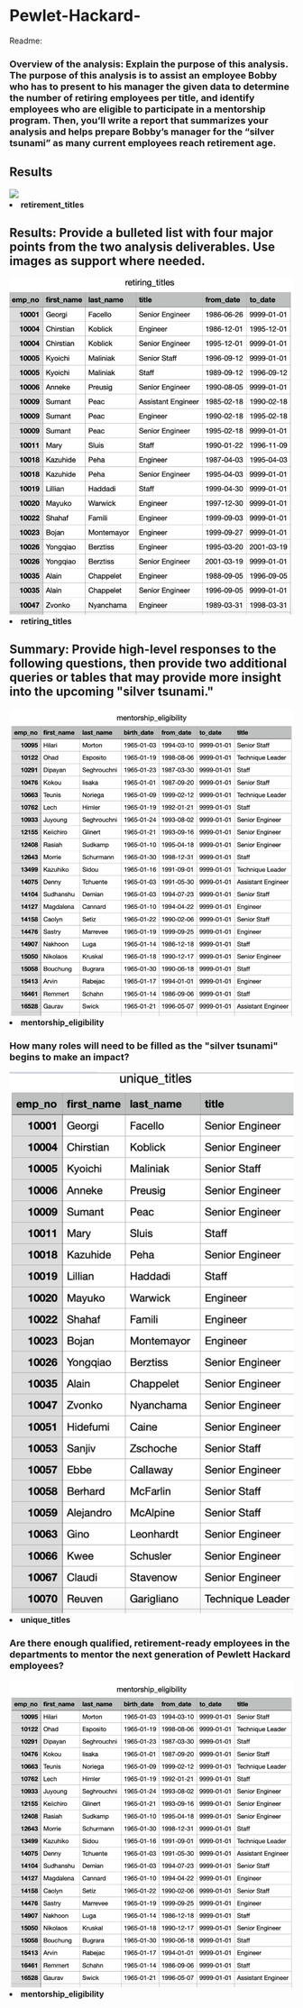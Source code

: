 # Pewlet-Hackard-
Readme:
### Overview of the analysis: Explain the purpose of this analysis. The purpose of this analysis is to assist an employee Bobby who has to present to his manager the given data to determine the number of retiring employees per title, and identify employees who are eligible to participate in a mentorship program. Then, you’ll write a report that summarizes your analysis and helps prepare Bobby’s manager for the “silver tsunami” as many current employees reach retirement age.
## Results
<img src="Resource/retirement_titles.csv.png">
<B><li> retirement_titles</li></B>


## Results: Provide a bulleted list with four major points from the two analysis deliverables. Use images as support where needed.
<img src="Resources/retiring_titles.csv.png">
<B><li>retiring_titles</li></B>

## Summary: Provide high-level responses to the following questions, then provide two additional queries or tables that may provide more insight into the upcoming "silver tsunami."
<img src="Resources/mentorship_eligibilty.csv.png">
<B><li>mentorship_eligibility</li></B>

### How many roles will need to be filled as the "silver tsunami" begins to make an impact?
<img src="Resources/unique_titles.csv.png">
<B><li>unique_titles</li></B>

### Are there enough qualified, retirement-ready employees in the departments to mentor the next generation of Pewlett Hackard employees?
<img src="Resources/mentorship_eligibilty.csv.png">
<B><li>mentorship_eligibility</li></B>


